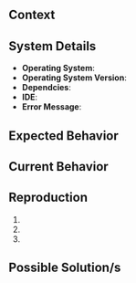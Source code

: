 ## Context
<!-- Provide a general summary of the issue in the title above -->

<!-- How does this issue impact you and what you are trying to accomplish? -->
<!-- This can help us come up with the most useful solution for our users -->

## System Details
- **Operating System**: <!--The Operating System that you encoutred this bug on -->
- **Operating System Version**: 
- **Dependcies**: 
- **IDE**: <!-- IntelliJ IDEA/Eclipse -->
- **Error Message**: 

## Expected Behavior
<!-- Tell us what should happen -->



## Current Behavior
<!-- Tell us what happens instead of the expected behavior -->



## Reproduction
<!-- Tell us how this bug occured and be recreated. This can be done in several ways -->

<!-- Provide a link to a live example -->

<!-- Give us an clear set of steps taken to reproduce this bug, including any relevant code -->
1.
2.
3.

<!-- If there are any relevant details about your working environment, please list them here -->



## Possible Solution/s
<!-- If you have any recommendations or ideas, please tell us how these could be implemented -->
<!-- Be sure to provide a detailed description of any changes or additions you are proposing -->

